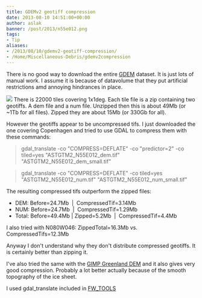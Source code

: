 ```yaml
---
title: GDEMv2 geotiff compression
date: 2013-08-10 14:51:00+00:00
author: aslak
banner: /post/2013/n55e012.png
tags:
- Tip
aliases:
- /2013/08/10/gdemv2-geotiff-compression/
- /Home/Miscellaneous-Debris/gdemv2compression
---
```


There is no good way to download the entire [GDEM](http://asterweb.jpl.nasa.gov/gdem.asp) dataset. It is just lots of manual work. I assume it is because of datavolume that they put artificial restrictions amd annoying hindrances in place.
  <!--more-->
  ![](/post/2013/n55e012.png)
There is 22000 tiles covering 1x1deg. Each tile file is a zip containing two geotiffs. A dem file and a num file. Unzipped then this is about 49Mb (or ~1Tb for all files). Zipped they are about 15Mb (or 330Gb for all).

However the geotiffs appear to be uncompressed tifs. I just downloaded the one covering Copenhagen and tried to use GDAL to compress them with these commands:

> gdal_translate -co "COMPRESS=DEFLATE" -co "predictor=2" -co tiled=yes "ASTGTM2_N55E012_dem.tif" "ASTGTM2_N55E012_dem_small.tif"



> gdal_translate -co "COMPRESS=DEFLATE" -co tiled=yes "ASTGTM2_N55E012_num.tif" "ASTGTM2_N55E012_num_small.tif"

The resulting compressed tifs outperform the zipped files:

  * DEM: Before=24.7Mb  |  CompressedTif=3.14Mb
  * NUM: Before=24.7Mb  |  CompressedTif=1.29Mb
  * Total: Before=49.4Mb | Zipped=5.2Mb  |  CompressedTif=4.4Mb

I also tried with N080W046: ZippedTotal=16.3Mb vs. CompressedTifs=12.3Mb

Anyway I don't understand why they don't distribute compressed geotiffs. It is certainly better than zipping it.

I've also tried the same with the [GIMP Greenland DEM](http://bprc.osu.edu/GDG/gimpdem.php) and it also gives very good compression. Probably a lot better actually because of the smooth topography of the ice sheet.

I used gdal_translate included in [FW_TOOLS](http://fwtools.maptools.org/)